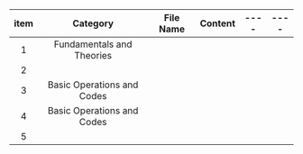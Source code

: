 |item |          Category          | File Name | Content |----|----|
|:---:|:--------------------------:|:---------:|:-------:|:--:|:--:|
|  1  | Fundamentals and Theories  |           |         |    |    |
|  2  |                            |           |         |    |    |
|  3  | Basic Operations and Codes |           |         |    |    |
|  4  | Basic Operations and Codes |           |         |    |    |
|  5  |                            |           |         |    |    |
